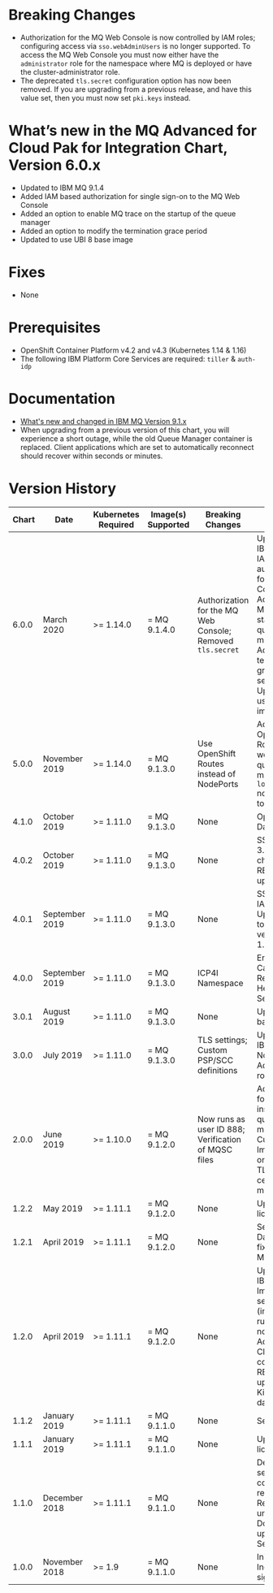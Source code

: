 # Breaking Changes

- Authorization for the MQ Web Console is now controlled by IAM roles; configuring access via `sso.webAdminUsers` is no longer supported.  To access the MQ Web Console you must now either have the `administrator` role for the namespace where MQ is deployed or have the cluster-administrator role.
- The deprecated `tls.secret` configuration option has now been removed.  If you are upgrading from a previous release, and have this value set, then you must now set `pki.keys` instead.

# What’s new in the MQ Advanced for Cloud Pak for Integration Chart, Version 6.0.x

- Updated to IBM MQ 9.1.4
- Added IAM based authorization for single sign-on to the MQ Web Console
- Added an option to enable MQ trace on the startup of the queue manager
- Added an option to modify the termination grace period
- Updated to use UBI 8 base image

# Fixes

- None

# Prerequisites

- OpenShift Container Platform v4.2 and v4.3 (Kubernetes 1.14 & 1.16)
- The following IBM Platform Core Services are required: `tiller` & `auth-idp`

# Documentation

- [What's new and changed in IBM MQ Version 9.1.x](https://www.ibm.com/support/knowledgecenter/en/SSFKSJ_9.1.0/com.ibm.mq.pro.doc/q113110_.htm)
- When upgrading from a previous version of this chart, you will experience a short outage, while the old Queue Manager container is replaced.  Client applications which are set to automatically reconnect should recover within seconds or minutes.

# Version History

| Chart | Date | Kubernetes Required | Image(s) Supported | Breaking Changes | Details |
| ----- | ---- | ------------ | ------------------ | ---------------- | ------- |
| 6.0.0 | March 2020 | >= 1.14.0 | = MQ 9.1.4.0 | Authorization for the MQ Web Console; Removed `tls.secret` | Updated to IBM MQ 9.1.4; IAM based authorization for MQ Web Console; Added optional MQ trace on startup of queue manager; Added optional termination grace period setting; Updated to use UBI 8 base image |
| 5.0.0 | November 2019 | >= 1.14.0 | = MQ 9.1.3.0 | Use OpenShift Routes instead of NodePorts | Added OpenShift Routes for the web console & queue manager; `log.format` now defaults to `basic` |
| 4.1.0 | October 2019 | >= 1.11.0 | = MQ 9.1.3.0 | None | Operations Dashboard |
| 4.0.2 | October 2019 | >= 1.11.0 | = MQ 9.1.3.0 | None | SSO fix for ICP 3.2.1 IAM change; README updates |
| 4.0.1 | September 2019 | >= 1.11.0 | = MQ 9.1.3.0 | None | SSO fix for ICP IAM bug; Updated go-toolset to version 1.11.13 |
| 4.0.0 | September 2019 | >= 1.11.0 | = MQ 9.1.3.0 | ICP4I Namespace | Entitled Catalog & Registry; Header-as-a-Service |
| 3.0.1 | August 2019 | >= 1.11.0 | = MQ 9.1.3.0 | None | Updated UBI 7 base image |
| 3.0.0 | July 2019 | >= 1.11.0 | = MQ 9.1.3.0 | TLS settings; Custom PSP/SCC definitions | Updated to IBM MQ 9.1.3; Now runs as Administrator role |
| 2.0.0 | June 2019 | >= 1.10.0 | = MQ 9.1.2.0 | Now runs as user ID 888; Verification of MQSC files | Added support for multi-instance queue managers; Custom labels; Image based on UBI ;  Added TLS certificates mechanism |
| 1.2.2 | May 2019 | >= 1.11.1 | = MQ 9.1.2.0 | None | Updated license |
| 1.2.1 | April 2019 | >= 1.11.1 | = MQ 9.1.2.0 | None | Security fixes, Dashboard fixes, large MQSC fixes |
| 1.2.0 | April 2019 | >= 1.11.1 | = MQ 9.1.2.0 | None | Updated to IBM MQ 9.1.2; Improved security (including running as non-root); Additional IBM Cloud Pak content; README updates; Kibana dashboard fix |
| 1.1.2 | January 2019 | >= 1.11.1 | = MQ 9.1.1.0  | None | Security fixes |
| 1.1.1 | January 2019 | >= 1.11.1 | = MQ 9.1.1.0  | None | Updated license |
| 1.1.0 | December 2018 | >= 1.11.1 | = MQ 9.1.1.0  | None | Declaration of security context requirements; Removed unused values; Documentation updates; Security fixes |
| 1.0.0 | November 2018 | >= 1.9 | = MQ 9.1.1.0  | None | Initial version; Includes single sign-on (SSO) |
